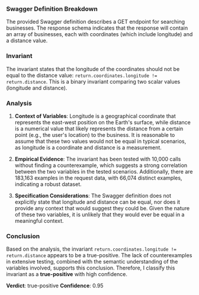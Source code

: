 ### Swagger Definition Breakdown
The provided Swagger definition describes a GET endpoint for searching businesses. The response schema indicates that the response will contain an array of businesses, each with coordinates (which include longitude) and a distance value. 

### Invariant
The invariant states that the longitude of the coordinates should not be equal to the distance value: `return.coordinates.longitude != return.distance`. This is a binary invariant comparing two scalar values (longitude and distance).

### Analysis
1. **Context of Variables**: Longitude is a geographical coordinate that represents the east-west position on the Earth's surface, while distance is a numerical value that likely represents the distance from a certain point (e.g., the user's location) to the business. It is reasonable to assume that these two values would not be equal in typical scenarios, as longitude is a coordinate and distance is a measurement.

2. **Empirical Evidence**: The invariant has been tested with 10,000 calls without finding a counterexample, which suggests a strong correlation between the two variables in the tested scenarios. Additionally, there are 183,163 examples in the request data, with 66,074 distinct examples, indicating a robust dataset.

3. **Specification Considerations**: The Swagger definition does not explicitly state that longitude and distance can be equal, nor does it provide any context that would suggest they could be. Given the nature of these two variables, it is unlikely that they would ever be equal in a meaningful context.

### Conclusion
Based on the analysis, the invariant `return.coordinates.longitude != return.distance` appears to be a true-positive. The lack of counterexamples in extensive testing, combined with the semantic understanding of the variables involved, supports this conclusion. Therefore, I classify this invariant as a **true-positive** with high confidence.

**Verdict**: true-positive
**Confidence**: 0.95
